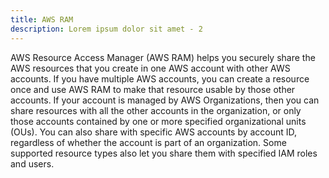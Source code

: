 ```yaml
---
title: AWS RAM
description: Lorem ipsum dolor sit amet - 2
---
```


AWS Resource Access Manager (AWS RAM) helps you securely share the AWS resources that you create in one AWS account with other AWS accounts. If you have multiple AWS accounts, you can create a resource once and use AWS RAM to make that resource usable by those other accounts. If your account is managed by AWS Organizations, then you can share resources with all the other accounts in the organization, or only those accounts contained by one or more specified organizational units (OUs). You can also share with specific AWS accounts by account ID, regardless of whether the account is part of an organization. Some supported resource types also let you share them with specified IAM roles and users.